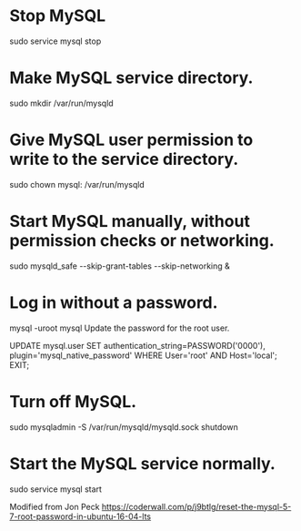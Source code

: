 # Stop MySQL
sudo service mysql stop
# Make MySQL service directory.
sudo mkdir /var/run/mysqld
# Give MySQL user permission to write to the service directory.
sudo chown mysql: /var/run/mysqld
# Start MySQL manually, without permission checks or networking.
sudo mysqld_safe --skip-grant-tables --skip-networking &
# Log in without a password.
mysql -uroot mysql
Update the password for the root user.

UPDATE mysql.user SET authentication_string=PASSWORD('0000'), plugin='mysql_native_password' WHERE User='root' AND Host='local';
EXIT;
# Turn off MySQL.
sudo mysqladmin -S /var/run/mysqld/mysqld.sock shutdown
# Start the MySQL service normally.
sudo service mysql start

Modified from
Jon Peck
https://coderwall.com/p/j9btlg/reset-the-mysql-5-7-root-password-in-ubuntu-16-04-lts
